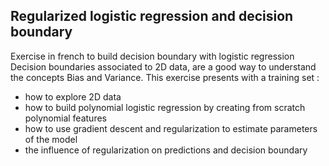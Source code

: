 ## Regularized logistic regression and decision boundary

Exercise in french to build decision boundary with logistic regression
Decision boundaries associated to 2D data, are a good way to understand the concepts Bias and Variance.
This exercise presents with a training set :
- how to explore 2D data
- how to build polynomial logistic regression by creating from scratch polynomial features
- how to use gradient descent and regularization to estimate parameters of the model
- the influence of regularization on predictions and decision boundary
